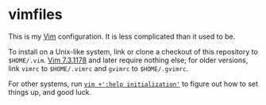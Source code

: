 # vimfiles #

This is my [Vim][1] configuration. It is less complicated than it used to be.

To install on a Unix-like system, link or clone a checkout of this repository
to `$HOME/.vim`. [Vim 7.3.1178][2] and later require nothing else; for older
versions, link `vimrc` to `$HOME/.vimrc` and `gvimrc` to `$HOME/.gvimrc`.

For other systems, run [`vim +':help initialization'`][4] to figure out how to
set things up, and good luck.

  [1]: https://www.vim.org
  [2]: https://github.com/vim/vim/releases/tag/v7.3.1178 "vim Release v7.3.1178 on GitHub"
  [3]: https://macvim-dev.github.io/macvim
  [4]: https://vimhelp.org/starting.txt.html#initialization
